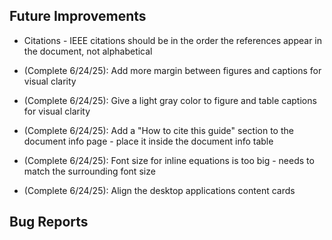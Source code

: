 ## Future Improvements

- Citations - IEEE citations should be in the order the references appear in the document, not alphabetical

- (Complete 6/24/25): Add more margin between figures and captions for visual clarity

- (Complete 6/24/25): Give a light gray color to figure and table captions for visual clarity

- (Complete 6/24/25): Add a "How to cite this guide" section to the document info page - place it inside the document info table

- (Complete 6/24/25): Font size for inline equations is too big - needs to match the surrounding font size

- (Complete 6/24/25): Align the desktop applications content cards

## Bug Reports
